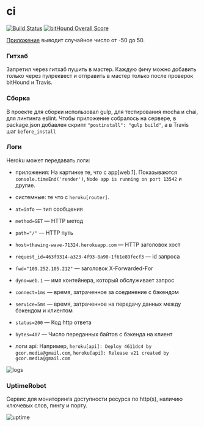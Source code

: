 # ci

[![Build Status](https://travis-ci.org/gcor/ci.svg?branch=master)](https://travis-ci.org/gcor/ci)
[![bitHound Overall Score](https://www.bithound.io/github/gcor/ci/badges/score.svg)](https://www.bithound.io/github/gcor/ci)

[Приложение](https://thawing-wave-71324.herokuapp.com/) выводит случайное число от -50 до 50. 


### Гитхаб ###
Запретил через гитхаб пушить в мастер. Каждую фичу можно добавить только через пулреквест и отправить в мастер только после проверок bitHound и Travis. 

### Сборка ###
В проекте для сборки использовал gulp, для тестирования mocha и chai, для линтинга eslint. Чтобы приложение собралось на сервере, в package.json добавлен скрипт `"postinstall": "gulp build"`, а в Travis шаг `before_install`

### Логи ###
Heroku может передавать логи:
* приложения: На картинке те, что с app[web.1]. Показываются `console.timeEnd('render')`, `Node app is running on port 13542` и другие.
* системные: те что с `heroku[router]`.
 * `at=info` — тип сообщения
 * `method=GET` — HTTP метод
 * `path="/"` — HTTP путь
 * `host=thawing-wave-71324.herokuapp.com` — HTTP заголовок хост
 * `request_id=463f9314-a323-4f93-8a90-1f61e89fecf3` — id запроса
 * `fwd="109.252.105.212"` — заголовок X-Forwarded-For
 * `dyno=web.1` — имя контейнера, который обслуживает запрос
 * `connect=1ms` — время, затраченное за соединение с бэкендом
 * `service=5ms` — время, затраченное на передачу данных между бэкендом и клиентом
 * `status=200` — Код http ответа
 * `bytes=407` — Число переданных байтов с бэкенда на клиент

* логи api: Например, `heroku[api]: Deploy 4611dc4 by gcor.media@gmail.com`, `heroku[api]: Release v21 created by gcor.media@gmail.com`

![logs](https://hsto.org/files/2d9/28a/547/2d928a547ee24b39ab17a0430da7da44.png)

### UptimeRobot ###
Сервис для мониторинга доступности ресурса по http(s), наличию ключевых слов, пингу и порту.

![uptime](https://hsto.org/files/450/ff0/8cd/450ff08cd0e24b64b6573588c28d29e2.png)


